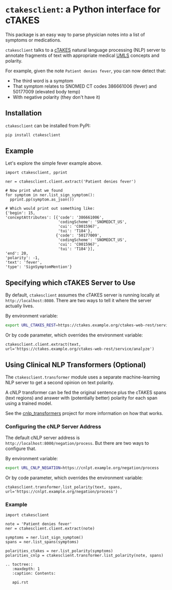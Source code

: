 # ``ctakesclient``: a Python interface for cTAKES

This package is an easy way to parse physician notes into a list of symptoms or medications.

`ctakesclient` talks to a [cTAKES](https://ctakes.apache.org/) natural language processing
(NLP) server to annotate fragments of text with appropriate medical
[UMLS](https://nlm.nih.gov/research/umls) concepts and polarity.

For example, given the note `Patient denies fever`, you can now detect that:

- The third word is a symptom
- That symptom relates to SNOMED CT codes 386661006 (fever) and 50177009 (elevated body temp)
- With negative polarity (they don't have it)

## Installation

`ctakesclient` can be installed from PyPI:

```sh
pip install ctakesclient
```

## Example

Let's explore the simple fever example above.

```python3
import ctakesclient, pprint

ner = ctakesclient.client.extract('Patient denies fever')

# Now print what we found
for symptom in ner.list_sign_symptom():
  pprint.pp(symptom.as_json())

# Which would print out something like:
{'begin': 15,
'conceptAttributes': [{'code': '386661006',
                       'codingScheme': 'SNOMEDCT_US',
                       'cui': 'C0015967',
                       'tui': 'T184'},
                      {'code': '50177009',
                       'codingScheme': 'SNOMEDCT_US',
                       'cui': 'C0015967',
                       'tui': 'T184'}],
'end': 20,
'polarity': -1,
'text': 'fever',
'type': 'SignSymptomMention'}
```

## Specifying which cTAKES Server to Use

By default, `ctakesclient` assumes the cTAKES server is running locally at `http://localhost:8080`.
There are two ways to tell it where the server actually lives.

By environment variable:

```sh
export URL_CTAKES_REST=https://ctakes.example.org/ctakes-web-rest/service/analyze
```

Or by code parameter, which overrides the environment variable:

```python3
ctakesclient.client.extract(text, url='https://ctakes.example.org/ctakes-web-rest/service/analyze')
```

## Using Clinical NLP Transformers (Optional)

The `ctakesclient.transformer` module uses a separate machine-learning NLP server to
get a second opinion on text polarity.

A cNLP transformer can be fed the original sentence plus the cTAKES spans (text regions)
and answer with (potentially better) polarity for each span using a trained model.

See the [cnlp_transformers](https://github.com/Machine-Learning-for-Medical-Language/cnlp_transformers#negation-api)
project for more information on how that works.

### Configuring the cNLP Server Address

The default cNLP server address is `http://localhost:8000/negation/process`.
But there are two ways to configure that.

By environment variable:

```sh
export URL_CNLP_NEGATION=https://cnlpt.example.org/negation/process
```

Or by code parameter, which overrides the environment variable:

```python3
ctakesclient.transformer.list_polarity(text, spans, url='https://cnlpt.example.org/negation/process')
```

### Example

```python3
import ctakesclient

note = 'Patient denies fever'
ner = ctakesclient.client.extract(note)

symptoms = ner.list_sign_symptom()
spans = ner.list_spans(symptoms)

polarities_ctakes = ner.list_polarity(symptoms)
polarities_cnlp = ctakesclient.transformer.list_polarity(note, spans)
```

```{eval-rst}
.. toctree::
   :maxdepth: 1
   :caption: Contents:

   api.rst
```
